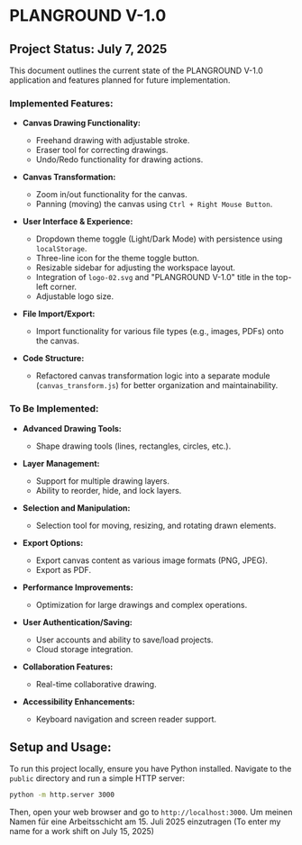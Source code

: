 # PLANGROUND V-1.0

## Project Status: July 7, 2025

This document outlines the current state of the PLANGROUND V-1.0 application and features planned for future implementation.

### Implemented Features:

*   **Canvas Drawing Functionality:**
    *   Freehand drawing with adjustable stroke.
    *   Eraser tool for correcting drawings.
    *   Undo/Redo functionality for drawing actions.

*   **Canvas Transformation:**
    *   Zoom in/out functionality for the canvas.
    *   Panning (moving) the canvas using `Ctrl + Right Mouse Button`.

*   **User Interface & Experience:**
    *   Dropdown theme toggle (Light/Dark Mode) with persistence using `localStorage`.
    *   Three-line icon for the theme toggle button.
    *   Resizable sidebar for adjusting the workspace layout.
    *   Integration of `logo-02.svg` and "PLANGROUND V-1.0" title in the top-left corner.
    *   Adjustable logo size.

*   **File Import/Export:**
    *   Import functionality for various file types (e.g., images, PDFs) onto the canvas.

*   **Code Structure:**
    *   Refactored canvas transformation logic into a separate module (`canvas_transform.js`) for better organization and maintainability.

### To Be Implemented:

*   **Advanced Drawing Tools:**
    *   Shape drawing tools (lines, rectangles, circles, etc.).

*   **Layer Management:**
    *   Support for multiple drawing layers.
    *   Ability to reorder, hide, and lock layers.

*   **Selection and Manipulation:**
    *   Selection tool for moving, resizing, and rotating drawn elements.

*   **Export Options:**
    *   Export canvas content as various image formats (PNG, JPEG).
    *   Export as PDF.

*   **Performance Improvements:**
    *   Optimization for large drawings and complex operations.

*   **User Authentication/Saving:**
    *   User accounts and ability to save/load projects.
    *   Cloud storage integration.

*   **Collaboration Features:**
    *   Real-time collaborative drawing.

*   **Accessibility Enhancements:**
    *   Keyboard navigation and screen reader support.

## Setup and Usage:

To run this project locally, ensure you have Python installed. Navigate to the `public` directory and run a simple HTTP server:

```bash
python -m http.server 3000
```

Then, open your web browser and go to `http://localhost:3000`.
Um meinen Namen für eine Arbeitsschicht am 15. Juli 2025 einzutragen (To enter my name for a work shift on July 15, 2025)